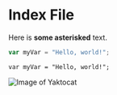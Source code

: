 # Index File
Here is **some asterisked** text.

``` javascript
var myVar = "Hello, world!";
```
```
var myVar = "Hello, world!";
```

![Image of Yaktocat](https://octodex.github.com/images/yaktocat.png)
